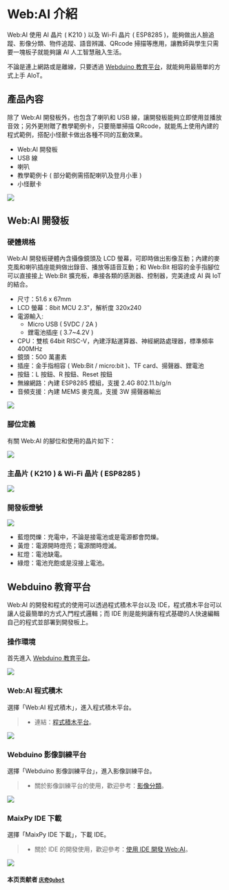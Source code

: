 # Web:AI 介紹

Web:AI 使用 AI 晶片 ( K210 ) 以及 Wi-Fi 晶片 ( ESP8285 )，能夠做出人臉追蹤、影像分類、物件追蹤、語音辨識、QRcode 掃描等應用，讓教師與學生只需要一塊板子就能夠讓 AI 人工智慧融入生活。

不論是連上網路或是離線，只要透過  [Webduino 教育平台](https://account.webduino.io/dashboard)，就能夠用最簡單的方式上手 AIoT。

## 產品內容

除了 Web:AI 開發板外，也包含了喇叭和 USB 線，讓開發板能夠立即使用並播放音效；另外更附贈了教學範例卡，只要簡單掃描 QRcode，就能馬上使用內建的程式範例，搭配小怪獸卡做出各種不同的互動效果。

- Web:AI 開發板
- USB 線
- 喇叭
- 教學範例卡 ( 部分範例需搭配喇叭及登月小車 )
- 小怪獸卡

![](../assets/images/upload_f9d0e0034687439edf1e2b51711b90d9.jpg)

## Web:AI 開發板

### 硬體規格

Web:AI 開發板硬體內含攝像鏡頭及 LCD 螢幕，可即時做出影像互動；內建的麥克風和喇叭插座能夠做出錄音、播放等語音互動；和 Web:Bit 相容的金手指腳位可以直接接上 Web:Bit 擴充板，串接各類的感測器、控制器，完美達成 AI 與 IoT 的結合。

- 尺寸：51.6 x 67mm
- LCD 螢幕：8bit MCU 2.3"，解析度 320x240
- 電源輸入:
    - Micro USB ( 5VDC / 2A )
    - 鋰電池插座 ( 3.7~4.2V )
- CPU：雙核 64bit RISC-V，內建浮點運算器、神經網路處理器，標準頻率 400MHz
- 鏡頭：500 萬畫素
- 插座：金手指相容 ( Web:Bit / micro:bit )、TF card、揚聲器、鋰電池
- 按鈕：L 按鈕、R 按鈕、Reset 按鈕
- 無線網路：內建 ESP8285 模組，支援 2.4G 802.11.b/g/n
- 音頻支援：內建 MEMS 麥克風，支援 3W 揚聲器輸出

![](../assets/images/upload_690adf72aa0b8a3d0fc4f3a0f8c726ed.jpg)

### 腳位定義

有關 Web:AI 的腳位和使用的晶片如下：

![](../assets/images/upload_86f5831686be2d9682c479ea7d912837.png)

### 主晶片 ( K210 ) & Wi-Fi 晶片 ( ESP8285 )

![](../assets/images/upload_44609bc24a5a34baf5a7e554ef92bd8e.png)

### 開發板燈號

![](../assets/images/upload_5f90a5b39c8911dddb7cd8cb5aa26dc9.png)

- 藍燈閃爍：充電中，不論是接電池或是電源都會閃爍。
- 黃燈：電源開時燈亮；電源關時燈滅。
- 紅燈：電池缺電。
- 綠燈：電池充飽或是沒接上電池。

## Webduino 教育平台

Web:AI 的開發和程式的使用可以透過程式積木平台以及 IDE，程式積木平台可以讓人從最簡單的方式入門程式邏輯；而 IDE 則是能夠讓有程式基礎的人快速編輯自己的程式並部署到開發板上。

### 操作環境

首先進入 [Webduino 教育平台](https://account.webduino.io/dashboard)。

![](../assets/images/upload_13e1bb76387fb4c6eab824e71951a4b8.png)

### Web:AI 程式積木

選擇「Web:AI 程式積木」，進入程式積木平台。

   >-  連結：[程式積木平台](https://ai-blockly.webduino.io/)。

   ![](../assets/images/upload_18082d1a3d97ce4893aafb92a70997eb.png)

### Webduino 影像訓練平台

選擇「Webduino 影像訓練平台」，進入影像訓練平台。

>- 關於影像訓練平台的使用，歡迎參考：[影像分類](https://bpi-steam.com/WebAI/zh-tw/Programming/Advanced/Image.html)。

   ![](../assets/images/upload_48339186b99e357a04e4f64061681b4b.png)

### MaixPy IDE 下載

選擇「MaixPy IDE 下載」，下載 IDE。

>- 關於 IDE 的開發使用，歡迎參考：[使用 IDE 開發 Web:AI](https://bpi-steam.com/WebAI/zh-tw/IDE/Dev.html)。

   ![](../assets/images/upload_443f3bd4facb8552328c0e336bf3d4d7.png)


#### 本页贡献者 [`庆奇`](https://md.kingkit.codes/s/siSKyknlU)[`Qubot`](https://md.kingkit.codes/s/siSKyknlU)